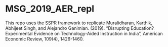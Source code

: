 # MSG_2019_AER_repl
 This repo uses the SSPR framework to replicate Muralidharan, Karthik, Abhijeet Singh, and Alejandro Ganimian. (2019). “Disrupting Education? Experimental Evidence on Technology-Aided Instruction in India”, American Economic Review, 109(4), 1426-1460. 
